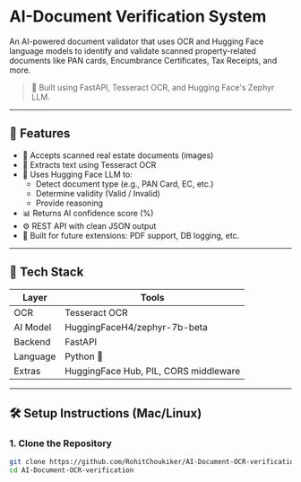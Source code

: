 # AI-Document Verification System

An AI-powered document validator that uses OCR and Hugging Face language models to identify and validate scanned property-related documents like PAN cards, Encumbrance Certificates, Tax Receipts, and more.

> 📌 Built using FastAPI, Tesseract OCR, and Hugging Face's Zephyr LLM.

---

## 🚀 Features

- 🧾 Accepts scanned real estate documents (images)
- 🧠 Extracts text using Tesseract OCR
- 🤖 Uses Hugging Face LLM to:
  - Detect document type (e.g., PAN Card, EC, etc.)
  - Determine validity (Valid / Invalid)
  - Provide reasoning
- 📊 Returns AI confidence score (%)
- ⚙️ REST API with clean JSON output
- 🔐 Built for future extensions: PDF support, DB logging, etc.

---

## 🧰 Tech Stack

| Layer         | Tools                                |
|---------------|---------------------------------------|
| OCR           | Tesseract OCR                         |
| AI Model      | HuggingFaceH4/zephyr-7b-beta          |
| Backend       | FastAPI                               |
| Language      | Python 🐍                             |
| Extras        | HuggingFace Hub, PIL, CORS middleware |

---

## 🛠️ Setup Instructions (Mac/Linux)

### 1. Clone the Repository
```bash
git clone https://github.com/RohitChoukiker/AI-Document-OCR-verification.git
cd AI-Document-OCR-verification
